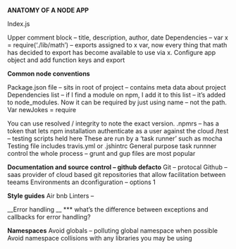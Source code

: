 __ANATOMY OF A NODE APP__

Index.js

Upper comment block – title, description, author, date
Dependencies – var x = require(‘./lib/math’) – exports assigned to x var, now every thing that math has decided to export has become available to use via x.
 Configure app object and add function keys and export

__Common node conventions__

Package.json file – sits in root of project – contains meta data about project
Dependencies list – if I find a module on npm, I add it to this list – it’s added to node_modules.
Now it can be required by just using name – not the path. 
Var newJokes = require

You can use resolved / integrity to note the exact version.
.npmrs – has a token that lets npm installation authenticate as a user against the cloud
/test – testing scripts held here
These are run by a ‘task runner’  such as mocha
Testing file includes travis.yml or .jshintrc
General purpose task runnner control the whole process – grunt and gup files are most popular

__Documentation and source control – github defacto__
Git – protocal
Github – saas provider of cloud based git repositories that allow facilitation between teeams
Environments an dconfiguration – options 1

__Style guides__
Air bnb
Linters – 

__Error handling __
*** what’s the difference between exceptions and callbacks for error handling? 

__Namespaces__
Avoid globals – polluting global namespace when possible
Avoid namespace collisions with any libraries you may be using

 




















